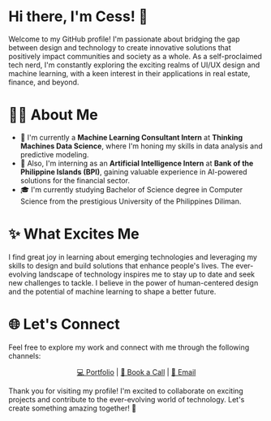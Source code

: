 # Hi there, I'm Cess! 👋


Welcome to my GitHub profile! I'm passionate about bridging the gap between design and technology to create innovative solutions that positively impact communities and society as a whole. As a self-proclaimed tech nerd, I'm constantly exploring the exciting realms of UI/UX design and machine learning, with a keen interest in their applications in real estate, finance, and beyond.

# 👩‍💻 About Me

<ul>
  <li>🌱 I'm currently a <b>Machine Learning Consultant Intern</b> at <b>Thinking Machines Data Science</b>, where I'm honing my skills in data analysis and predictive modeling.</li>
  <li>💼 Also, I'm interning as an <b>Artificial Intelligence Intern</b> at <b>Bank of the Philippine Islands (BPI)</b>, gaining valuable experience in AI-powered solutions for the financial sector.</li>
  <li>🎓 I'm currently studying Bachelor of Science degree in Computer Science from the prestigious University of the Philippines Diliman.</li>
</ul>

# ✨ What Excites Me

<p>
  I find great joy in learning about emerging technologies and leveraging my skills to design and build solutions that enhance people's lives. The ever-evolving landscape of technology inspires me to stay up to date and seek new challenges to tackle. I believe in the power of human-centered design and the potential of machine learning to shape a better future.
</p>

# 🌐 Let's Connect

<p>
  Feel free to explore my work and connect with me through the following channels:
</p>

<p align="center">
  <a href="https://princessventures.com">💻 Portfolio</a> |
  <a href="https://calendly.com/cessventures/15min">📅 Book a Call</a> |
  <a href="mailto:hello@princessventures.com">💌 Email</a>
</p>

<p>
  Thank you for visiting my profile! I'm excited to collaborate on exciting projects and contribute to the ever-evolving world of technology. Let's create something amazing together! 🚀
</p>
